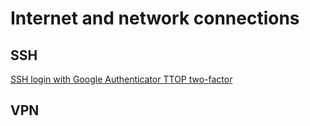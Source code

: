 # Internet and network connections

## SSH

[SSH login with Google Authenticator TTOP two-factor](http://sam.xnet.tk/2014/09/ubuntu-2-factor-login-public-key-google-authenticator/)

## VPN